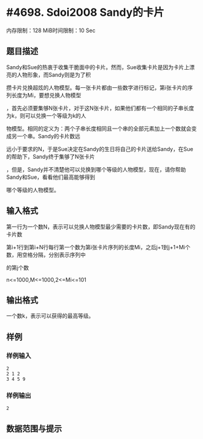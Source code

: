 # #4698. Sdoi2008 Sandy的卡片

内存限制：128 MiB时间限制：10 Sec

## 题目描述

Sandy和Sue的热衷于收集干脆面中的卡片。然而，Sue收集卡片是因为卡片上漂亮的人物形象，而Sandy则是为了积

攒卡片兑换超炫的人物模型。每一张卡片都由一些数字进行标记，第i张卡片的序列长度为Mi，要想兑换人物模型

，首先必须要集够N张卡片，对于这N张卡片，如果他们都有一个相同的子串长度为k，则可以兑换一个等级为k的人

物模型。相同的定义为：两个子串长度相同且一个串的全部元素加上一个数就会变成另一个串。Sandy的卡片数远

远小于要求的N，于是Sue决定在Sandy的生日将自己的卡片送给Sandy，在Sue的帮助下，Sandy终于集够了N张卡片

，但是，Sandy并不清楚他可以兑换到哪个等级的人物模型，现在，请你帮助Sandy和Sue，看看他们最高能够得到

哪个等级的人物模型。

## 输入格式

第一行为一个数N，表示可以兑换人物模型最少需要的卡片数，即Sandy现在有的卡片数

第i+1行到第i+N行每行第一个数为第i张卡片序列的长度Mi，之后j+1到j+1+Mi个数，用空格分隔，分别表示序列中

的第j个数

n<=1000,M<=1000,2<=Mi<=101

## 输出格式

一个数k，表示可以获得的最高等级。

## 样例

### 样例输入

    
    2
    2 1 2
    3 4 5 9
    

### 样例输出

    
    2
    

## 数据范围与提示
